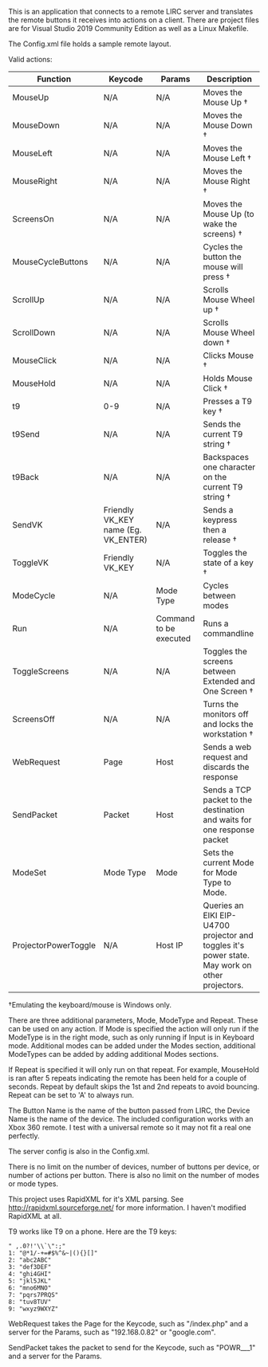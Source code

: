 This is an application that connects to a remote LIRC server and translates the remote buttons it receives into actions on a client. There are project files are for Visual Studio 2019 Community Edition as well as a Linux Makefile.

The Config.xml file holds a sample remote layout.


Valid actions:

| Function | Keycode | Params | Description |
| --- | --- | --- | --- |
| MouseUp | N/A | N/A | Moves the Mouse Up †|
| MouseDown | N/A | N/A | Moves the Mouse Down †|
| MouseLeft | N/A | N/A | Moves the Mouse Left †|
| MouseRight | N/A | N/A | Moves the Mouse Right †|
| ScreensOn | N/A | N/A | Moves the Mouse Up (to wake the screens) †|
| MouseCycleButtons | N/A | N/A | Cycles the button the mouse will press †|
| ScrollUp | N/A | N/A | Scrolls Mouse Wheel up †|
| ScrollDown | N/A | N/A | Scrolls Mouse Wheel down †|
| MouseClick | N/A | N/A | Clicks Mouse †|
| MouseHold | N/A | N/A | Holds Mouse Click †|
| t9 | 0-9 | N/A | Presses a T9 key †|
| t9Send| N/A | N/A | Sends the current T9 string †|
| t9Back | N/A | N/A |Backspaces one character on the current T9 string †|
| SendVK | Friendly VK_KEY name (Eg. VK_ENTER) | N/A | Sends a keypress then a release †|
| ToggleVK| Friendly VK_KEY | N/A | Toggles the state of a key †|
| ModeCycle | N/A | Mode Type | Cycles between modes |
| Run | N/A | Command to be executed | Runs a commandline |
| ToggleScreens | N/A | N/A | Toggles the screens between Extended  and One Screen †|
| ScreensOff | N/A | N/A | Turns the monitors off and locks the workstation †|
| WebRequest | Page | Host | Sends a web request and discards the response |
| SendPacket | Packet | Host | Sends a TCP packet to the destination and waits for one response packet |
| ModeSet | Mode Type | Mode | Sets the current Mode for Mode Type to Mode. |
| ProjectorPowerToggle | N/A | Host IP | Queries an EIKI EIP-U4700 projector and toggles it's power state. May work on other projectors.



†Emulating the keyboard/mouse is Windows only.

There are three additional parameters, Mode, ModeType and Repeat. These can be used on any action.
If Mode is specified the action will only run if the ModeType is in the right mode, such as only running if Input is in Keyboard mode. Additional modes can be added under the Modes section, additional ModeTypes can be added by adding additional Modes sections.

If Repeat is specified it will only run on that repeat. For example, MouseHold is ran after 5 repeats indicating the remote has been held for a couple of seconds.
Repeat by default skips the 1st and 2nd repeats to avoid bouncing. Repeat can be set to 'A' to always run.

The Button Name is the name of the button passed from LIRC, the Device Name is the name of the device. The included configuration works with an Xbox 360 remote. I test with a universal remote so it may not fit a real one perfectly.

The server config is also in the Config.xml.

There is no limit on the number of devices, number of buttons per device, or number of actions per button. There is also no limit on the number of modes or mode types.

This project uses RapidXML for it's XML parsing. See http://rapidxml.sourceforge.net/ for more information. I haven't modified RapidXML at all.

T9 works like T9 on a phone. Here are the T9 keys:
```
" ,.0?!'\\`\":;"
1: "@*1/-+=#$%^&~|(){}[]"
2: "abc2ABC"
3: "def3DEF"
4: "ghi4GHI"
5: "jkl5JKL"
6: "mno6MNO"
7: "pqrs7PRQS"
8: "tuv8TUV"
9: "wxyz9WXYZ"
```

WebRequest takes the Page for the Keycode, such as "/index.php" and a server for the Params, such as "192.168.0.82" or "google.com".

SendPacket takes the packet to send for the Keycode, such as "POWR___1" and a server for the Params.
